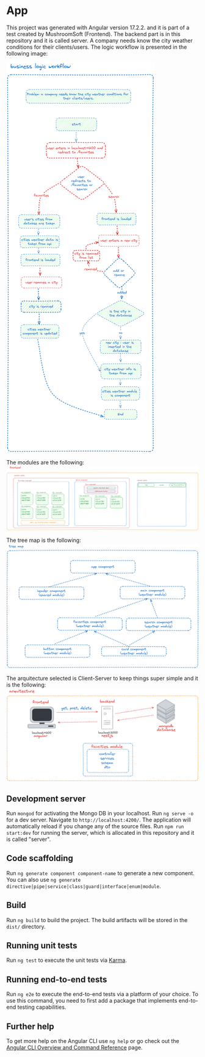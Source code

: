 # App

This project was generated with Angular version 17.2.2. and it is part of a test created by MushroomSoft (Frontend). The backend part is in this repository and it is called server.
A company needs know the city weather conditions for their clients/users. The logic workflow is presented in the following image:

<img src="foto3.png" alt="workflow" />

The modules are the following:
<img src="foto2.png" alt="modules" />

The tree map is the following:
<img src="foto4.png" alt="tree_map" />

The arquitecture selected is Client-Server to keep things super simple and it is the following:
<img src="foto1.png" alt="arquitecture" />

## Development server

Run `mongod` for activating the Mongo DB in your localhost. 
Run `ng serve -o` for a dev server. Navigate to `http://localhost:4200/`. The application will automatically reload if you change any of the source files.
Run `npm run start:dev` for running the server, which is allocated in this repository and it is called "server".

## Code scaffolding

Run `ng generate component component-name` to generate a new component. You can also use `ng generate directive|pipe|service|class|guard|interface|enum|module`.

## Build

Run `ng build` to build the project. The build artifacts will be stored in the `dist/` directory.

## Running unit tests

Run `ng test` to execute the unit tests via [Karma](https://karma-runner.github.io).

## Running end-to-end tests

Run `ng e2e` to execute the end-to-end tests via a platform of your choice. To use this command, you need to first add a package that implements end-to-end testing capabilities.

## Further help

To get more help on the Angular CLI use `ng help` or go check out the [Angular CLI Overview and Command Reference](https://angular.io/cli) page.
